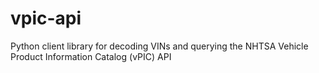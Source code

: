 # vpic-api
Python client library for decoding VINs and querying the NHTSA Vehicle Product Information Catalog (vPIC) API
